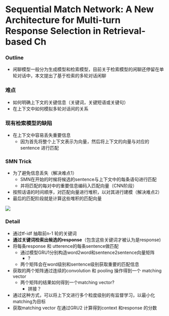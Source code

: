 # Sequential Match Network: A New Architecture for Multi-turn Response Selection in Retrieval-based Ch

### Outline

+ 闲聊模型一般分为生成模型和检索模型，目前关于检索模型的闲聊还停留在单轮对话中，本文提出了基于检索的多轮对话闲聊

### 难点

+ 如何明确上下文的关键信息（关键词，关键短语或关键句）
+ 在上下文中如何模拟多轮对话间的关系

### 现有检索模型的缺陷

+ 在上下文中容易丢失重要信息
	+ 因为首先将整个上下文表示为向量，然后将上下文的向量与对应的sentence 进行匹配



### SMN Trick

+ 为了避免信息丢失（解决难点1）
	+ SMN在开始的时候将候选的sentence与上下文中的每条语句进行匹配
	+ 并将匹配的每对中的重要信息编码入匹配向量（CNN阶段）
+ 按照话语的时间顺序，对匹配向量进行堆积，以对其进行建模（解决难点2）
+ 最后的匹配阶段就是计算这些堆积的匹配向量

![](https://img-blog.csdn.net/20170605215804193?watermark/2/text/aHR0cDovL2Jsb2cuY3Nkbi5uZXQvbGl1eXVlbWFpY2hh/font/5a6L5L2T/fontsize/400/fill/I0JBQkFCMA==/dissolve/70/gravity/SouthEast)

### Detail

+ 通过tf-idf 抽取前n-1 轮的关键词
+ **通过关键词检索出候选的response**（包含这些关键词才被认为是response)
+ 将每条response 和 utterence的每条sentence做匹配
	+ 通过模型GRU1分别构造word2word和sentence2sentence向量矩阵
		+ ?
	+ 两个矩阵会在word级别和sentence级别获取重要的匹配信息
+ 获取的两个矩阵通过连续的convolution 和 pooling 操作得到一个 matching vector
	+ 两个矩阵的结果如何得到一个matching vector?
		+ 拼接？
+ 通过这种方式，可以将上下文进行多个粒度级别的有监督学习，以最小化matching为目标
+ 获取matching vector 在通过GRU2 计算得到context 和response 的分数